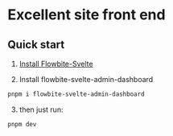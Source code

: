 # Excellent site front end

## Quick start

1. [Install Flowbite-Svelte](https://flowbite-svelte.com/docs/pages/introduction)

2. Install flowbite-svelte-admin-dashboard

```bash
pnpm i flowbite-svelte-admin-dashboard
```

3. then just run:

```bash
pnpm dev
```

